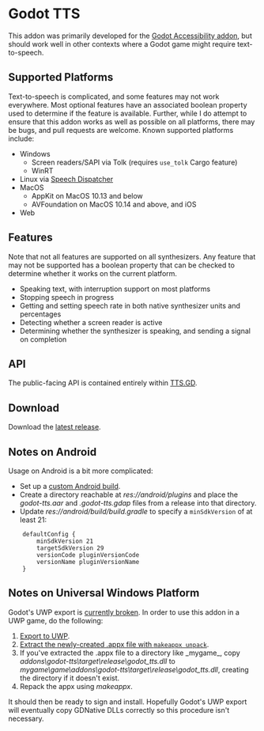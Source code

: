 # Godot TTS

This addon was primarily developed for the [Godot Accessibility addon](https://github.com/lightsoutgames/godot-accessibility), but should work well in other contexts where a Godot game might require text-to-speech.

## Supported Platforms

Text-to-speech is complicated, and some features may not work everywhere. Most optional features have an associated boolean property used to determine if the feature is available. Further, while I do attempt to ensure that this addon works as well as possible on all platforms, there may be bugs, and pull requests are welcome. Known supported platforms include:

* Windows
  * Screen readers/SAPI via Tolk (requires `use_tolk` Cargo feature)
  * WinRT
* Linux via [Speech Dispatcher](https://freebsoft.org/speechd)
* MacOS
  * AppKit on MacOS 10.13 and below
  * AVFoundation on MacOS 10.14 and above, and iOS
* Web

## Features

Note that not all features are supported on all synthesizers. Any feature that may not be supported has a boolean property that can be checked to determine whether it works on the current platform.

* Speaking text, with interruption support on most platforms
* Stopping speech in progress
* Getting and setting speech rate in both native synthesizer units and percentages
* Detecting whether a screen reader is active
* Determining whether the synthesizer is speaking, and sending a signal on completion

## API

The public-facing API is contained entirely within [TTS.GD](https://github.com/lightsoutgames/godot-tts/blob/master/TTS.gd).

## Download

Download the [latest release](https://github.com/lightsoutgames/godot-tts/releases).

## Notes on Android

Usage on Android is a bit more complicated:

* Set up a [custom Android build](https://docs.godotengine.org/en/latest/getting_started/workflow/export/android_custom_build.html).
* Create a directory reachable at _res://android/plugins_ and place the _godot-tts.aar_ and _.godot-tts.gdap_ files from a release into that directory.
* Update _res://android/build/build.gradle_ to specify a `minSdkVersion` of at least 21:

```
    defaultConfig {
        minSdkVersion 21
        targetSdkVersion 29 
        versionCode pluginVersionCode
        versionName pluginVersionName
    }
```

## Notes on Universal Windows Platform

Godot's UWP export is [currently broken](https://github.com/godotengine/godot/issues/30558). In order to use this addon in a UWP game, do the following:

1. [Export to UWP](https://docs.godotengine.org/en/stable/getting_started/workflow/export/exporting_for_uwp.html).
2. [Extract the newly-created .appx file with `makeappx unpack`](https://docs.microsoft.com/en-us/windows/msix/package/create-app-package-with-makeappx-tool).
3. If you've extracted the .appx file to a directory like _mygame\_, copy _addons\godot-tts\target\release\godot_tts.dll_ to _mygame\game\addons\godot-tts\target\release\godot_tts.dll_, creating the directory if it doesn't exist.
4. Repack the appx using _makeappx_.

It should then be ready to sign and install. Hopefully Godot's UWP export will eventually copy GDNative DLLs correctly so this procedure isn't necessary.
